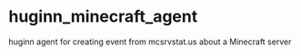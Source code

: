 # huginn_minecraft_agent
huginn agent for creating event from mcsrvstat.us about a Minecraft server

